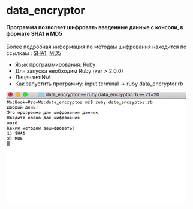 # data_encryptor
#### Программа позволяет шифровать введенные данные с консоли, в формате SHA1 и MD5

Более подробная информация по методам шифрования находится по ссылкам : [SHA1](https://ru.wikipedia.org/wiki/SHA-1), [MD5](https://ru.wikipedia.org/wiki/MD5)

- Язык программирования: Ruby
- Для запуска необходим Ruby (ver > 2.0.0)
- Лицензия:N/A
- Как запустить программу: input terminal -> ruby data_encryptor.rb

![Работа программы](https://github.com/Vito300187/data_encryptor/raw/master/giphy.gif)
